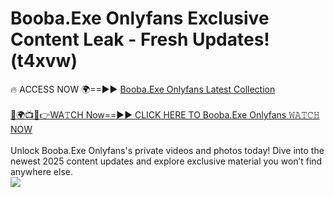 # Booba.Exe Onlyfans Exclusive Content Leak - Fresh Updates! (t4xvw)

🔥 ACCESS NOW 🌍==►► <a href="https://tinyurl.com/kvy9nzfs" rel="nofollow">Booba.Exe Onlyfans Latest Collection</a>
<br><br>
[🔴🌍📺📱👉WA𝚃CH Now==►► CLICK HERE TO Booba.Exe Onlyfans 𝚆𝙰𝚃𝙲𝙷 NOW](https://tinyurl.com/kvy9nzfs)
<br><br>
Unlock Booba.Exe Onlyfans's private videos and photos today! Dive into the newest 2025 content updates and explore exclusive material you won’t find anywhere else.
<br>
<a href="https://tinyurl.com/kvy9nzfs" rel="nofollow" data-target="animated-image.originalLink"><img src="https://camo.githubusercontent.com/8a4f000d20f83aca3bf7ec5f350d767afa0574a8a352519fd8cfa583a6f93a33/68747470733a2f2f692e696d6775722e636f6d2f644a486b345a712e676966" data-canonical-src="https://i.imgur.com/dJHk4Zq.gif" style="max-width: 100%; display: inline-block;" data-target="animated-image.originalImage"></a>
<br>
